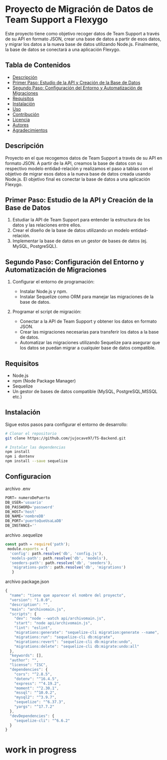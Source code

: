 # Proyecto de Migración de Datos de Team Support a Flexygo

Este proyecto tiene como objetivo recoger datos de Team Support a través de su API en formato JSON, crear una base de datos a partir de esos datos, y migrar los datos a la nueva base de datos utilizando Node.js. Finalmente, la base de datos se conectará a una aplicación Flexygo.

## Tabla de Contenidos

- [Descripción](#descripción)
- [Primer Paso: Estudio de la API y Creación de la Base de Datos](#primer-paso-estudio-de-la-api-y-creación-de-la-base-de-datos)
- [Segundo Paso: Configuración del Entorno y Automatización de Migraciones](#segundo-paso-configuración-del-entorno-y-automatización-de-migraciones)
- [Requisitos](#requisitos)
- [Instalación](#instalación)
- [Uso](#uso)
- [Contribución](#contribución)
- [Licencia](#licencia)
- [Autores](#autores)
- [Agradecimientos](#agradecimientos)

## Descripción

Proyecto en el que recogemos datos de Team Support a través de su API en formato JSON. A partir de la API, creamos la base de datos con su respectivo modelo entidad-relación y realizamos el paso a tablas con el objetivo de migrar esos datos a la nueva base de datos creada usando Node.js. El objetivo final es conectar la base de datos a una aplicación Flexygo.

## Primer Paso: Estudio de la API y Creación de la Base de Datos

1. Estudiar la API de Team Support para entender la estructura de los datos y las relaciones entre ellos.
2. Crear el diseño de la base de datos utilizando un modelo entidad-relación.
3. Implementar la base de datos en un gestor de bases de datos (ej. MySQL, PostgreSQL).

## Segundo Paso: Configuración del Entorno y Automatización de Migraciones

1. Configurar el entorno de programación:
   - Instalar Node.js y npm.
   - Instalar Sequelize como ORM para manejar las migraciones de la base de datos.

2. Programar el script de migración:
   - Conectar a la API de Team Support y obtener los datos en formato JSON.
   - Crear las migraciones necesarias para transferir los datos a la base de datos.
   - Automatizar las migraciones utilizando Sequelize para asegurar que los datos se puedan migrar a cualquier base de datos compatible.

## Requisitos

- Node.js
- npm (Node Package Manager)
- Sequelize
- Un gestor de bases de datos compatible (MySQL, PostgreSQL,MSSQL etc.)

## Instalación

Sigue estos pasos para configurar el entorno de desarrollo:

```bash
# Clonar el repositorio
git clone https://github.com/jujocave97/TS-Backend.git

# Instalar las dependencias
npm install
npm i dontenv
npm install --save sequelize
```

## Configuracion

archivo .env
```javascript
PORT= numeroDePuerto
DB_USER='usuario'
DB_PASSWORD='password'
DB_HOST='host'
DB_NAME='nombreDB'
DB_PORT='puertoQueUsaLaDB'
DB_INSTANCE=''
```

archivo .sequelize
```javascript
const path = require('path');
 module.exports = {
  'config': path.resolve('db', 'config.js'),
  'models-path': path.resolve('db', 'models'),
  'seeders-path': path.resolve('db', 'seeders'),
   'migrations-path': path.resolve('db', 'migrations')
   }
```
archivo package.json
```javascript
{
  "name": "tiene que aparecer el nombre del proyecto",
  "version": "1.0.0",
  "description": "",
  "main": "archivomain.js",
  "scripts": {
    "dev": "node --watch api/archivomain.js",
    "start": "node api/archivomain.js",
    "lint": "eslint",
    "migrations:generate": "sequelize-cli migration:generate --name",
    "migrations:run": "sequelize-cli db:migrate",
    "migrations:revert": "sequelize-cli db:migrate:undo",
    "migrations:delete": "sequelize-cli db:migrate:undo:all"
  },
  "keywords": [],
  "author": "",
  "license": "ISC",
  "dependencies": {
    "cors": "^2.8.5",
    "dotenv": "^16.4.5",
    "express": "^4.19.2",
    "moment": "^2.30.1",
    "mssql": "^10.0.2",
    "mysql2": "^3.9.7",
    "sequelize": "^6.37.3",
    "yargs": "^17.7.2"
  },
  "devDependencies": {
    "sequelize-cli": "^6.6.2"
  }
}
```
# work in progress